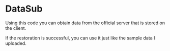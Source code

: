 # DataSub
Using this code you can obtain data from the official server that is stored on the client.

If the restoration is successful, you can use it just like the sample data I uploaded.
